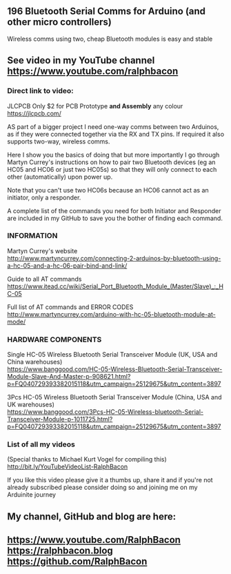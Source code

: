 ## 196 Bluetooth Serial Comms for Arduino (and other micro controllers)
Wireless comms using two, cheap Bluetooth modules is easy and stable

## See video in my YouTube channel https://www.youtube.com/ralphbacon
### Direct link to video: 

JLCPCB Only $2 for PCB Prototype **and Assembly** any colour https://jlcpcb.com/

AS part of a bigger project I need one-way comms between two Arduinos, as if they were connected together via the RX and TX pins. If required it also supports two-way, wireless comms.

Here I show you the basics of doing that but more importantly I go through Martyn Currey's instructions on how to pair two Bluetooth devices (eg an HC05 and HC06 or just two HC05s) so that they will only connect to each other (automatically) upon power up.

Note that you can't use two HC06s because an HC06 cannot act as an initiator, only a responder.  

A complete list of the commands you need for both Initiator and Responder are included in my GitHub to save you the bother of finding each command.  


### INFORMATION

Martyn Currey's website  
http://www.martyncurrey.com/connecting-2-arduinos-by-bluetooth-using-a-hc-05-and-a-hc-06-pair-bind-and-link/

Guide to all AT commands  
https://www.itead.cc/wiki/Serial_Port_Bluetooth_Module_(Master/Slave)_:_HC-05

Full list of AT commands and ERROR CODES  
http://www.martyncurrey.com/arduino-with-hc-05-bluetooth-module-at-mode/

### HARDWARE COMPONENTS

Single HC-05 Wireless Bluetooth Serial Transceiver Module (UK, USA and China warehouses)  
https://www.banggood.com/HC-05-Wireless-Bluetooth-Serial-Transceiver-Module-Slave-And-Master-p-908621.html?p=FQ040729393382015118&utm_campaign=25129675&utm_content=3897

3Pcs HC-05 Wireless Bluetooth Serial Transceiver Module (China, USA and UK warehouses)  
https://www.banggood.com/3Pcs-HC-05-Wireless-bluetooth-Serial-Transceiver-Module-p-1011725.html?p=FQ040729393382015118&utm_campaign=25129675&utm_content=3897

### List of all my videos
(Special thanks to Michael Kurt Vogel for compiling this)  
http://bit.ly/YouTubeVideoList-RalphBacon

If you like this video please give it a thumbs up, share it and if you're not already subscribed please consider doing so and joining me on my Arduinite journey

My channel, GitHub and blog are here:  
------------------------------------------------------------------  
https://www.youtube.com/RalphBacon  
https://ralphbacon.blog  
https://github.com/RalphBacon  
------------------------------------------------------------------
